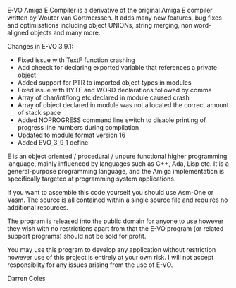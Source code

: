 E-VO Amiga E Compiler is a derivative of the original Amiga E compiler written
by Wouter van Oortmerssen. It adds many new features, bug fixes and
optimisations including object UNIONs, string merging, non word-aligned
objects and many more.

  Changes in E-VO 3.9.1:

   - Fixed issue with TextF function crashing
   - Add cheeck for declaring exported variable that references
     a private object
   - Added support for PTR to imported object types in modules
   - Fixed issue with BYTE and WORD declarations followed by comma
   - Array of char/int/long etc declared in module caused crash
   - Array of object declared in module was not allocated the correct
     amount of stack space
   - Added NOPROGRESS command line switch to disable printing of progress
     line numbers during compilation
   - Updated to module format version 16
   - Added EVO_3_9_1 define

   E is an object oriented / procedural / unpure functional higher programming
language, mainly influenced by languages such as C++, Ada, Lisp etc.  It is a
general-purpose programming language, and the Amiga implementation is
specifically targeted at programming system applications.

If you want to assemble this code yourself you should use Asm-One or Vasm. The
source is all contained within a single source file and requires no additional
resources.

The program is released into the public domain for anyone to use however they
wish with no restrictions apart from that the E-VO program (or related
support programs) should not be sold for profit.

You may use this program to develop any application without restriction however
use of this project is entirely at your own risk. I will not accept responsibilty
for any issues arising from the use of E-VO.

Darren Coles
